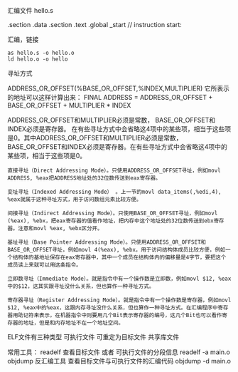 汇编文件 hello.s

.section .data
.section .text
.global _start
    // instruction
start:

汇编，链接

    as hello.s -o hello.o
    ld hello.o -o hello

寻址方式

ADDRESS_OR_OFFSET(%BASE_OR_OFFSET,%INDEX,MULTIPLIER)
它所表示的地址可以这样计算出来：
FINAL ADDRESS = ADDRESS_OR_OFFSET + BASE_OR_OFFSET + MULTIPLIER * INDEX

ADDRESS_OR_OFFSET和MULTIPLIER必须是常数，
BASE_OR_OFFSET和INDEX必须是寄存器。
在有些寻址方式中会省略这4项中的某些项，相当于这些项是0。其中ADDRESS_OR_OFFSET和MULTIPLIER必须是常数，BASE_OR_OFFSET和INDEX必须是寄存器。在有些寻址方式中会省略这4项中的某些项，相当于这些项是0。

    直接寻址（Direct Addressing Mode）。只使用ADDRESS_OR_OFFSET寻址，例如movl ADDRESS, %eax把ADDRESS地址处的32位数传送到eax寄存器。

    变址寻址（Indexed Addressing Mode） 。上一节的movl data_items(,%edi,4), %eax就属于这种寻址方式，用于访问数组元素比较方便。

    间接寻址（Indirect Addressing Mode）。只使用BASE_OR_OFFSET寻址，例如movl (%eax), %ebx，把eax寄存器的值看作地址，把内存中这个地址处的32位数传送到ebx寄存器。注意和movl %eax, %ebx区分开。

    基址寻址（Base Pointer Addressing Mode）。只使用ADDRESS_OR_OFFSET和BASE_OR_OFFSET寻址，例如movl 4(%eax), %ebx，用于访问结构体成员比较方便，例如一个结构体的基地址保存在eax寄存器中，其中一个成员在结构体内的偏移量是4字节，要把这个成员读上来就可以用这条指令。

    立即数寻址（Immediate Mode）。就是指令中有一个操作数是立即数，例如movl $12, %eax中的$12，这其实跟寻址没什么关系，但也算作一种寻址方式。

    寄存器寻址（Register Addressing Mode）。就是指令中有一个操作数是寄存器，例如movl $12, %eax中的%eax，这跟内存寻址没什么关系，但也算作一种寻址方式。在汇编程序中寄存器用助记符来表示，在机器指令中则要用几个Bit表示寄存器的编号，这几个Bit也可以看作寄存器的地址，但是和内存地址不在一个地址空间。

ELF文件有三种类型
    可执行文件
    可重定为目标文件
    共享库文件

常用工具：
    readelf 查看目标文件 或者 可执行文件的分段信息
        readelf -a main.o
    objdump 反汇编工具   查看目标文件与可执行文件的汇编代码
        objdump -d main.o


